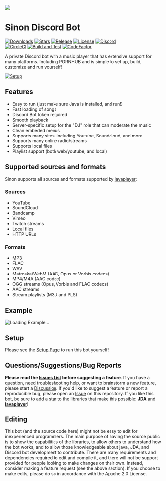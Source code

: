 <img src="https://private-user-images.githubusercontent.com/123037581/382641059-37edfd0f-6be9-49c8-a34f-6deedde39f47.png?jwt=eyJhbGciOiJIUzI1NiIsInR5cCI6IkpXVCJ9.eyJpc3MiOiJnaXRodWIuY29tIiwiYXVkIjoicmF3LmdpdGh1YnVzZXJjb250ZW50LmNvbSIsImtleSI6ImtleTUiLCJleHAiOjE3MzA2OTU0ODYsIm5iZiI6MTczMDY5NTE4NiwicGF0aCI6Ii8xMjMwMzc1ODEvMzgyNjQxMDU5LTM3ZWRmZDBmLTZiZTktNDljOC1hMzRmLTZkZWVkZGUzOWY0Ny5wbmc_WC1BbXotQWxnb3JpdGhtPUFXUzQtSE1BQy1TSEEyNTYmWC1BbXotQ3JlZGVudGlhbD1BS0lBVkNPRFlMU0E1M1BRSzRaQSUyRjIwMjQxMTA0JTJGdXMtZWFzdC0xJTJGczMlMkZhd3M0X3JlcXVlc3QmWC1BbXotRGF0ZT0yMDI0MTEwNFQwNDM5NDZaJlgtQW16LUV4cGlyZXM9MzAwJlgtQW16LVNpZ25hdHVyZT1mMzMyYjM5NWM5NjIwZTdhOWEzODNjYTQ1Y2U5ZTM2NTY5MjM4ZTFiMmJlMGM5N2EyYjhkMWMwMzEwMTdkMzI4JlgtQW16LVNpZ25lZEhlYWRlcnM9aG9zdCJ9.3yXd74abx04LnVLtCY6FAzsqFwRuhPx1ZJM4spa2W5w"/>

# Sinon Discord Bot

[![Downloads](https://img.shields.io/github/downloads/jagrosh/MusicBot/total.svg)](https://github.com/TryNotDying/Sinon/releases/latest)
[![Stars](https://img.shields.io/github/stars/jagrosh/MusicBot.svg)](https://github.com/TryNotDying/Sinon/stargazers)
[![Release](https://img.shields.io/github/release/jagrosh/MusicBot.svg)](https://github.com/TryNotDying/Sinon/releases/latest)
[![License](https://img.shields.io/github/license/jagrosh/MusicBot.svg)](https://github.com/TryNotDying/Sinon/blob/master/LICENSE)
[![Discord](https://discordapp.com/api/guilds/147698382092238848/widget.png)](https://discord.gg/inserthere)<br>
[![CircleCI](https://dl.circleci.com/status-badge/img/gh/jagrosh/MusicBot/tree/master.svg?style=svg)](https://dl.circleci.com/status-badge/redirect/gh/TryNotDying/Sinon/tree/master)
[![Build and Test](https://github.com/jagrosh/MusicBot/actions/workflows/build-and-test.yml/badge.svg)](https://github.com/TryNotDying/Sinon/actions/workflows/build-and-test.yml)
[![CodeFactor](https://www.codefactor.io/repository/github/jagrosh/musicbot/badge)](https://www.codefactor.io/repository/github/TryNotDying/Sinon)

A private Discord bot with a music player that has extensive support for many platforms. Including PORNHUB and is simple to set up, build, customize and run yourself!

[![Setup](http://i.imgur.com/VvXYp5j.png)](https://jmusicbot.com/setup)

## Features
  * Easy to run (just make sure Java is installed, and run!)
  * Fast loading of songs
  * Discord Bot token required
  * Smooth playback
  * Server-specific setup for the "DJ" role that can moderate the music
  * Clean embeded menus
  * Supports many sites, including Youtube, Soundcloud, and more
  * Supports many online radio/streams
  * Supports local files
  * Playlist support (both web/youtube, and local)

## Supported sources and formats
Sinon supports all sources and formats supported by [lavaplayer](https://github.com/sedmelluq/lavaplayer#supported-formats):
### Sources
  * YouTube
  * SoundCloud
  * Bandcamp
  * Vimeo
  * Twitch streams
  * Local files
  * HTTP URLs
### Formats
  * MP3
  * FLAC
  * WAV
  * Matroska/WebM (AAC, Opus or Vorbis codecs)
  * MP4/M4A (AAC codec)
  * OGG streams (Opus, Vorbis and FLAC codecs)
  * AAC streams
  * Stream playlists (M3U and PLS)

## Example
![Loading Example...](https://i.imgur.com/kVtTKvS.gif)

## Setup
Please see the [Setup Page](https://jmusicbot.com/setup) to run this bot yourself!

## Questions/Suggestions/Bug Reports
**Please read the [Issues List](https://github.com/TryNotDying/Sinon/issues) before suggesting a feature**. If you have a question, need troubleshooting help, or want to brainstorm a new feature, please start a [Discussion](https://github.com/TryNotDying/Sinon/discussions). If you'd like to suggest a feature or report a reproducible bug, please open an [Issue](https://github.com/TryNotDying/Sinon/issues) on this repository. If you like this bot, be sure to add a star to the libraries that make this possible: [**JDA**](https://github.com/DV8FromTheWorld/JDA) and [**lavaplayer**](https://github.com/sedmelluq/lavaplayer)!

## Editing
This bot (and the source code here) might not be easy to edit for inexperienced programmers. The main purpose of having the source public is to show the capabilities of the libraries, to allow others to understand how the bot works, and to allow those knowledgeable about java, JDA, and Discord bot development to contribute. There are many requirements and dependencies required to edit and compile it, and there will not be support provided for people looking to make changes on their own. Instead, consider making a feature request (see the above section). If you choose to make edits, please do so in accordance with the Apache 2.0 License.
